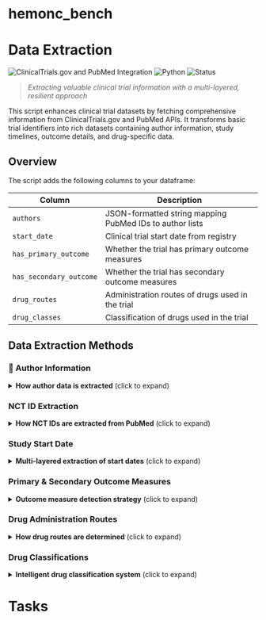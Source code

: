 # hemonc_bench

# Data Extraction 

![ClinicalTrials.gov and PubMed Integration](https://img.shields.io/badge/Integration-ClinicalTrials.gov%20%7C%20PubMed-blue)
![Python](https://img.shields.io/badge/Language-Python-green)
![Status](https://img.shields.io/badge/Status-Active-success)

> *Extracting valuable clinical trial information with a multi-layered, resilient approach*

This script enhances clinical trial datasets by fetching comprehensive information from ClinicalTrials.gov and PubMed APIs. It transforms basic trial identifiers into rich datasets containing author information, study timelines, outcome details, and drug-specific data.

## Overview

The script adds the following columns to your dataframe:

| Column | Description |
|--------|-------------|
| `authors` | JSON-formatted string mapping PubMed IDs to author lists |
| `start_date` | Clinical trial start date from registry |
| `has_primary_outcome` | Whether the trial has primary outcome measures |
| `has_secondary_outcome` | Whether the trial has secondary outcome measures |
| `drug_routes` | Administration routes of drugs used in the trial |
| `drug_classes` | Classification of drugs used in the trial |

## Data Extraction Methods

### 👥 Author Information

<details>
<summary><b>How author data is extracted</b> (click to expand)</summary>

```mermaid
graph TD
    A[Input: PubMed ID] --> B[Use Bio.Entrez to fetch PubMed record]
    B --> C{Contains AuthorList?}
    C -->|Yes| D[Process each author]
    C -->|No| E[Return empty string]
    D --> F[Extract ForeName and LastName]
    D --> G[Or use CollectiveName]
    F --> H[Join names with pipe separator]
    G --> H
    H --> I[Return as JSON mapping PubMed ID to author list]
```

- **Primary Source**: PubMed API via Bio.Entrez
- **Format**: Pipe-separated list (e.g., `"John Smith|Jane Doe"`)
- **Resilience**: Falls back to `LastName` only if `ForeName` is missing; handles collective author names

</details>

### NCT ID Extraction

<details>
<summary><b>How NCT IDs are extracted from PubMed</b> (click to expand)</summary>

- **Process**:
  1. Fetch full XML record for a PubMed ID
  2. Apply regex pattern matching: `NCT\d{8}`
  3. Return first match if found

- **Why This Approach?** 
  NCT IDs can appear in various locations in PubMed records:
  - Secondary identifier fields
  - Article titles
  - Abstracts
  - MeSH terms
  
  Regex pattern matching provides the most comprehensive way to find these IDs regardless of their location.

</details>

### Study Start Date

<details>
<summary><b>Multi-layered extraction of start dates</b> (click to expand)</summary>

```mermaid
flowchart TD
    A[Input: NCT ID] --> B[Try ClinicalTrials.gov V2 API]
    B --> C{Found start date?}
    C -->|Yes| D[Return start date]
    C -->|No| E[Check multiple JSON locations]
    E --> F{Found start date?}
    F -->|Yes| D
    F -->|No| G[Try classic ClinicalTrials.gov API]
    G --> H{Found start date?}
    H -->|Yes| D
    H -->|No| I[Special case handling]
    I -->|Known trial| J[Use hardcoded value]
    I -->|Unknown trial| K[Return empty string]
    J --> D
```

- **Primary Method**: ClinicalTrials.gov V2 API
- **JSON Locations Checked**:
  1. `protocolSection/statusModule/startDateStruct/date`
  2. `protocolSection/statusModule/startDate`
  3. `protocolSection/designModule/studyStartDateStruct/date`
  4. `protocolSection/designModule/studyStartDate`
  5. `derivedSection/startDateStruct/date`
  6. `derivedSection/startDate`
  7. Pattern matching for any `"startDate"` field

- **Why So Complex?** 
  The ClinicalTrials.gov data structure has evolved over time, with older trials having different formats. This comprehensive approach ensures maximum data recovery across all trial vintages.

</details>

### Primary & Secondary Outcome Measures

<details>
<summary><b>Outcome measure detection strategy</b> (click to expand)</summary>

- **Primary Method**: Check for array existence
  - Primary outcomes: `protocolSection/outcomesModule/primaryOutcomes`
  - Secondary outcomes: `protocolSection/outcomesModule/secondaryOutcomes`

- **Output**: Simple "Yes" or "No"

- **Fallback Chain**:
  1. V2 API → 2. Classic API → 3. Special case handling

- **Practical Impact**: 
  Having this information helps researchers quickly identify trials with well-defined outcome measurements, an important factor in assessing study quality.

</details>

### Drug Administration Routes

<details>
<summary><b>How drug routes are determined</b> (click to expand)</summary>

```mermaid
graph TD
    A[Input: NCT ID] --> B[Try ClinicalTrials.gov V2 API]
    B --> C{Found route info?}
    C -->|Yes| D[Extract routes]
    C -->|No| E[Scrape HTML page]
    E --> F{Found route info?}
    F -->|Yes| D
    F -->|No| G[Try classic API]
    G --> H{Found route info?}
    H -->|Yes| D
    H -->|No| I[Search PubMed abstracts]
    I --> J{Found route info?}
    J -->|Yes| D
    J -->|No| K[Check for special case]
    K -->|Known trial| L[Use hardcoded value]
    K -->|Unknown trial| M[Return "Unknown"]
    L --> N[Format as pipe-separated list]
    D --> N
    N --> O[Return formatted routes]
```

- **Pattern Matching**: Text analysis for terms like:
  - "oral"
  - "intravenous"/"i.v."
  - "subcutaneous"/"s.c."
  - "intramuscular"/"i.m."
  - And many more

- **Why This Matters**:
  Administration route affects drug bioavailability, patient convenience, and compliance. This information helps researchers understand critical aspects of treatment protocols.

</details>

### Drug Classifications

<details>
<summary><b>Intelligent drug classification system</b> (click to expand)</summary>

- **Two-Pronged Approach**:
  1. **Drug Name Matching**: Maps specific drug names to classes
     ```
     pembrolizumab → PD-1 Inhibitor
     atezolizumab → PD-L1 Inhibitor
     ipilimumab → CTLA-4 Inhibitor
     ```
  
  2. **Keyword Detection**: Identifies class by terminology
     ```
     "pd-1" → PD-1 Inhibitor
     "kinase" → Kinase Inhibitor
     "immunotherapy" → Immunotherapy
     ```

- **Comprehensive Classification Dictionary**:
  - PD-1 Inhibitors
  - PD-L1 Inhibitors
  - CTLA-4 Inhibitors
  - Anti-VEGF agents
  - Tyrosine Kinase Inhibitors
  - EGFR Inhibitors
  - Platinum-based Chemotherapy
  - Taxanes
  - Antimetabolites
  - Immunomodulatory Drugs
  - Corticosteroids
  - BTK Inhibitors
  - CDK4/6 Inhibitors
  - PARP Inhibitors
  - mTOR Inhibitors
  - Proteasome Inhibitors

- **Output Format**: Pipe-separated list of identified classes

</details>

# Tasks